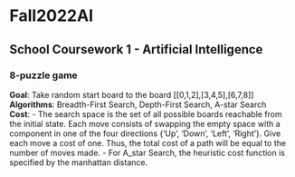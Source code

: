 # Fall2022AI
## School Coursework 1 - Artificial Intelligence
### 8-puzzle game
**Goal**: Take random start board to the board [[0,1,2],[3,4,5],[6,7,8]] <br />
**Algorithms**: Breadth-First Search, Depth-First Search, A-star Search <br />
**Cost**: 
    - The search space is the set of all possible boards reachable from the initial state. Each move consists of swapping the empty space with a component in one of the four directions {‘Up’, ‘Down’, ‘Left’, ‘Right’}. Give each move a cost of one. Thus, the total cost of a path will
be equal to the number of moves made.
    - For A_star Search, the heuristic cost function is specified by the manhattan distance.

